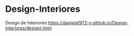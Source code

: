 # Design-Interiores
 Design de Interiores
 https://daniela1972-v.github.io/Design-Interiores/designI.html


